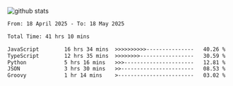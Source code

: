 
![github stats](https://github-readme-stats.vercel.app/api?username=realmahd1&show_icons=true&theme=codeSTACKr&hide_rank=true&count_private=true)

<!--START_SECTION:waka-->

```txt
From: 18 April 2025 - To: 18 May 2025

Total Time: 41 hrs 10 mins

JavaScript        16 hrs 34 mins  >>>>>>>>>>---------------   40.26 %
TypeScript        12 hrs 35 mins  >>>>>>>>-----------------   30.59 %
Python            5 hrs 16 mins   >>>----------------------   12.81 %
JSON              3 hrs 30 mins   >>-----------------------   08.53 %
Groovy            1 hr 14 mins    >------------------------   03.02 %
```

<!--END_SECTION:waka-->
